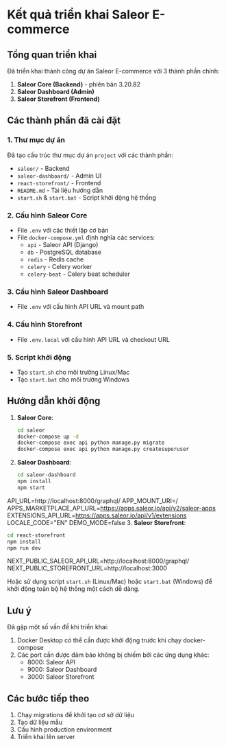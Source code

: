 # Kết quả triển khai Saleor E-commerce

## Tổng quan triển khai

Đã triển khai thành công dự án Saleor E-commerce với 3 thành phần chính:
1. **Saleor Core (Backend)** - phiên bản 3.20.82
2. **Saleor Dashboard (Admin)**
3. **Saleor Storefront (Frontend)**

## Các thành phần đã cài đặt

### 1. Thư mục dự án
Đã tạo cấu trúc thư mục dự án `project` với các thành phần:
- `saleor/` - Backend 
- `saleor-dashboard/` - Admin UI
- `react-storefront/` - Frontend
- `README.md` - Tài liệu hướng dẫn
- `start.sh` & `start.bat` - Script khởi động hệ thống

### 2. Cấu hình Saleor Core
- File `.env` với các thiết lập cơ bản
- File `docker-compose.yml` định nghĩa các services:
  - `api` - Saleor API (Django)
  - `db` - PostgreSQL database
  - `redis` - Redis cache
  - `celery` - Celery worker
  - `celery-beat` - Celery beat scheduler

### 3. Cấu hình Saleor Dashboard
- File `.env` với cấu hình API URL và mount path

### 4. Cấu hình Storefront
- File `.env.local` với cấu hình API URL và checkout URL

### 5. Script khởi động
- Tạo `start.sh` cho môi trường Linux/Mac
- Tạo `start.bat` cho môi trường Windows

## Hướng dẫn khởi động

1. **Saleor Core**:
   ```bash
   cd saleor
   docker-compose up -d
   docker-compose exec api python manage.py migrate
   docker-compose exec api python manage.py createsuperuser
   ```

2. **Saleor Dashboard**:
   ```bash
   cd saleor-dashboard
   npm install
   npm start
   ```
API_URL=http://localhost:8000/graphql/
APP_MOUNT_URI=/
APPS_MARKETPLACE_API_URL=https://apps.saleor.io/api/v2/saleor-apps
EXTENSIONS_API_URL=https://apps.saleor.io/api/v1/extensions
LOCALE_CODE="EN"
DEMO_MODE=false 
3. **Saleor Storefront**:
   ```bash
   cd react-storefront
   npm install
   npm run dev
   ```
NEXT_PUBLIC_SALEOR_API_URL=http://localhost:8000/graphql/
NEXT_PUBLIC_STOREFRONT_URL=http://localhost:3000


Hoặc sử dụng script `start.sh` (Linux/Mac) hoặc `start.bat` (Windows) để khởi động toàn bộ hệ thống một cách dễ dàng.

## Lưu ý

Đã gặp một số vấn đề khi triển khai:
1. Docker Desktop có thể cần được khởi động trước khi chạy docker-compose
2. Các port cần được đảm bảo không bị chiếm bởi các ứng dụng khác:
   - 8000: Saleor API
   - 9000: Saleor Dashboard
   - 3000: Saleor Storefront

## Các bước tiếp theo

1. Chạy migrations để khởi tạo cơ sở dữ liệu
2. Tạo dữ liệu mẫu
3. Cấu hình production environment
4. Triển khai lên server 